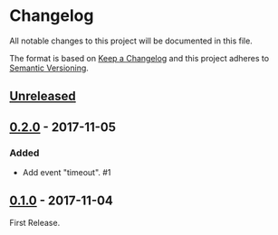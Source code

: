 # Changelog
All notable changes to this project will be documented in this file.

The format is based on [Keep a Changelog](http://keepachangelog.com/en/1.0.0/)
and this project adheres to [Semantic Versioning](http://semver.org/spec/v2.0.0.html).

## [Unreleased]

## [0.2.0] - 2017-11-05
### Added
- Add event "timeout". #1

## [0.1.0] - 2017-11-04
First Release.

[Unreleased]: https://github.com/archco/duck-timer/compare/v0.2.0...HEAD
[0.2.0]: https://github.com/archco/duck-timer/compare/v0.1.0...v0.2.0
[0.1.0]: https://github.com/archco/duck-timer/compare/3aab7e6...v0.1.0
